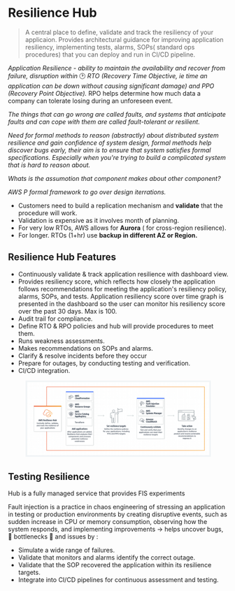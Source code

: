 # Resilience Hub

> A central place to define, validate and track the resiliency of your applicaion.  Provides architectural guidance for improving application resiliency, implementing tests, alarms, SOPs( standard ops procedures) that you can deploy and run in CI/CD pipeline.

_Application Resilience - ability to maintain the availability and recover from failure, disruption within_ :clock2: _RTO (Recovery Time Objective, ie time an application can be down without causing significant damage)  and PPO (Recovery Point Objective)._ RPO helps determine how much data a company can tolerate losing during an unforeseen event.

_The things that can go wrong are called faults, and systems that anticipate faults and can cope with them are called fault-tolerant or resilient._

_Need for formal methods to reason (abstractly) about distributed system resilience and gain confidence of system design, formal methods help discover bugs early, their aim is to ensure that system satisfies formal specifications. Especially when you're trying to build a complicated system that is hard to reason about._

_Whats is the assumotion that component makes about other component?_&#x20;

_AWS P formal framework to go over design iterrations._

* Customers need to build a replication mechanism and **validate** that the procedure will work.
* &#x20;Validation is expensive as it involves month of planning.
* For very low RTOs, AWS allows for  **Aurora** ( for cross-region resilience).
* For longer. RTOs (1+hr) use **backup in different AZ or Region.**

## Resilience Hub Features

* Continuously validate & track application resilience with dashboard view.
* Provides resiliency score, which reflects how closely the application follows recommendations for meeting the application's resiliency policy, alarms, SOPs, and tests. Application resiliency score over time graph is presented in the dashboard so the user can monitor his resiliency score over the past 30 days. Max is 100.
* Audit trail for compliance.
* Define RTO & RPO policies and hub will provide procedures to meet them.
* Runs weakness assessments.
* Makes recommendations on SOPs and alarms.
* Clarify & resolve incidents before they occur
* Prepare for outages, by conducting testing and verification.
* CI/CD integration.

<figure><img src="../.gitbook/assets/image.png" alt=""><figcaption></figcaption></figure>

## Testing Resilience

Hub is a fully managed service that provides FIS experiments

Fault injection is a practice in chaos engineering of stressing an application in testing or production environments by creating disruptive events, such as sudden increase in CPU or memory consumption, observing how the system responds, and implementing improvements → helps uncover bugs, 🐞 bottlenecks 🧣 and issues by :

* Simulate a wide range of failures.&#x20;
* Validate that monitors and alarms identify the correct outage.
* Validate that the SOP recovered the application within its resilience targets.
* Integrate into CI/CD pipelines for continuous assessment and testing.



